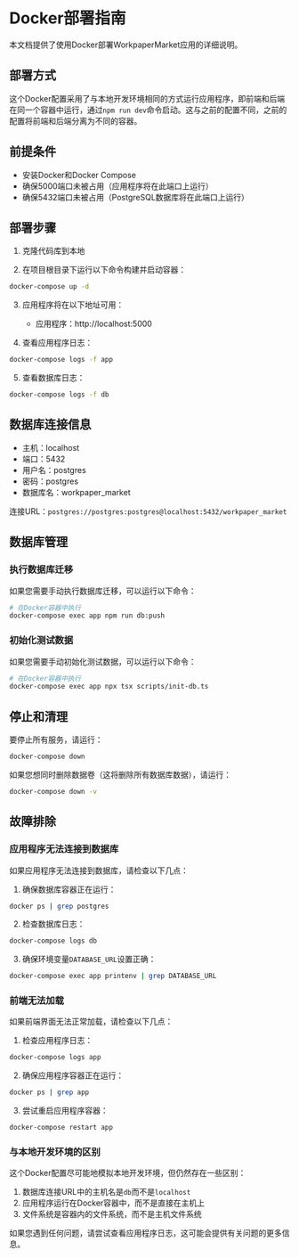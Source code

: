 # Docker部署指南

本文档提供了使用Docker部署WorkpaperMarket应用的详细说明。

## 部署方式

这个Docker配置采用了与本地开发环境相同的方式运行应用程序，即前端和后端在同一个容器中运行，通过`npm run dev`命令启动。这与之前的配置不同，之前的配置将前端和后端分离为不同的容器。

## 前提条件

- 安装Docker和Docker Compose
- 确保5000端口未被占用（应用程序将在此端口上运行）
- 确保5432端口未被占用（PostgreSQL数据库将在此端口上运行）

## 部署步骤

1. 克隆代码库到本地

2. 在项目根目录下运行以下命令构建并启动容器：

```bash
docker-compose up -d
```

3. 应用程序将在以下地址可用：

   - 应用程序：http://localhost:5000

4. 查看应用程序日志：

```bash
docker-compose logs -f app
```

5. 查看数据库日志：

```bash
docker-compose logs -f db
```

## 数据库连接信息

- 主机：localhost
- 端口：5432
- 用户名：postgres
- 密码：postgres
- 数据库名：workpaper_market

连接URL：`postgres://postgres:postgres@localhost:5432/workpaper_market`

## 数据库管理

### 执行数据库迁移

如果您需要手动执行数据库迁移，可以运行以下命令：

```bash
# 在Docker容器中执行
docker-compose exec app npm run db:push
```

### 初始化测试数据

如果您需要手动初始化测试数据，可以运行以下命令：

```bash
# 在Docker容器中执行
docker-compose exec app npx tsx scripts/init-db.ts
```

## 停止和清理

要停止所有服务，请运行：

```bash
docker-compose down
```

如果您想同时删除数据卷（这将删除所有数据库数据），请运行：

```bash
docker-compose down -v
```

## 故障排除

### 应用程序无法连接到数据库

如果应用程序无法连接到数据库，请检查以下几点：

1. 确保数据库容器正在运行：
```bash
docker ps | grep postgres
```

2. 检查数据库日志：
```bash
docker-compose logs db
```

3. 确保环境变量`DATABASE_URL`设置正确：
```bash
docker-compose exec app printenv | grep DATABASE_URL
```

### 前端无法加载

如果前端界面无法正常加载，请检查以下几点：

1. 检查应用程序日志：
```bash
docker-compose logs app
```

2. 确保应用程序容器正在运行：
```bash
docker ps | grep app
```

3. 尝试重启应用程序容器：
```bash
docker-compose restart app
```

### 与本地开发环境的区别

这个Docker配置尽可能地模拟本地开发环境，但仍然存在一些区别：

1. 数据库连接URL中的主机名是`db`而不是`localhost`
2. 应用程序运行在Docker容器中，而不是直接在主机上
3. 文件系统是容器内的文件系统，而不是主机文件系统

如果您遇到任何问题，请尝试查看应用程序日志，这可能会提供有关问题的更多信息。
